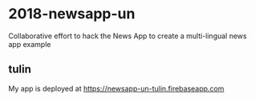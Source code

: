 # 2018-newsapp-un
Collaborative effort to hack the News App to create a multi-lingual news app example
## tulin
My app is deployed at https://newsapp-un-tulin.firebaseapp.com

